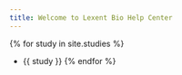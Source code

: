 ```yaml
---
title: Welcome to Lexent Bio Help Center
---
```


{% for study in site.studies %}
  * {{ study }}
{% endfor %}
